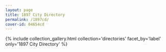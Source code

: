 ```yaml
---
layout: page
title: 1897 City Directory
permalink: /1897cd/
cover-id: 04654cd
---
```


{% include collection_gallery.html collection='directories' facet_by='label' only='1897 City Directory' %}
